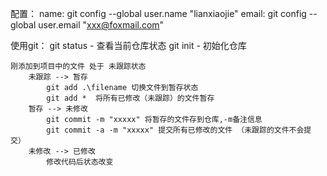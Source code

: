 配置：
    name:
        git config --global user.name "lianxiaojie"
    email:
        git config --global user.email "xxx@foxmail.com"

使用git：
    git status 
        - 查看当前仓库状态
    git init
        - 初始化仓库

    刚添加到项目中的文件 处于 未跟踪状态
        未跟踪 --> 暂存
            git add .\filename 切换文件到暂存状态
            git add *  将所有已修改（未跟踪）的文件暂存
        暂存 --> 未修改
            git commit -m "xxxxx" 将暂存的文件存到仓库,-m备注信息
            git commit -a -m "xxxxx" 提交所有已修改的文件 （未跟踪的文件不会提交）
        未修改 --> 已修改
            修改代码后状态改变